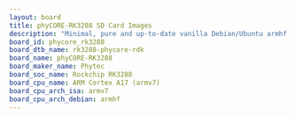 ```yaml
---
layout: board
title: phyCORE-RK3288 SD Card Images
description: "Minimal, pure and up-to-date vanilla Debian/Ubuntu armhf SD card images for phyCORE-RK3288 by Phytec, SoC: Rockchip RK3288, CPU ISA: armv7"
board_id: phycore_rk3288
board_dtb_name: rk3288-phycore-rdk
board_name: phyCORE-RK3288
board_maker_name: Phytec
board_soc_name: Rockchip RK3288
board_cpu_name: ARM Cortex A17 (armv7)
board_cpu_arch_isa: armv7
board_cpu_arch_debian: armhf
---
```

